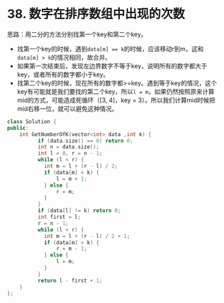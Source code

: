 # 38. 数字在排序数组中出现的次数
思路：用二分的方法分别找第一个key和第二个key。
 - 找第一个key的时候，遇到`data[m] == k`的时候，应该移动r到m，这和`data[m] > k`的情况相同，故合并。
 - 如果第一次结束后，发现左边界数字不等于key，说明所有的数字都大于key，或者所有的数字都小于key。
 - 找第二个key的时候，现在所有的数字都>=key。遇到等于key的情况，这个key有可能就是我们要找的第二个key，所以`l = m`，如果仍然按照原来计算mid的方式，可能造成死循环（[3, 4]，key = 3）。所以我们计算mid时候把mid右移一位，就可以避免这种情况。

```C++
class Solution {
public:
    int GetNumberOfK(vector<int> data ,int k) {
		  if (data.size() == 0) return 0;
		  int n = data.size();
		  int l = 0, r = n - 1;
		  while (l < r) {
		  	int m = l + (r - l) / 2;
		  	if (data[m] < k) {
		  		l = m + 1;
		  	} else {
		  		r = m;
		  	}
		  }
		  if (data[l] != k) return 0;
		  int first = l;
		  r = n - 1;
		  while (l < r) {
		  	int m = l + (r - l) / 2 + 1;
		  	if (data[m] > k) {
		  		r = m - 1;
		  	} else {
		  		l = m;
		  	}
		  }
		  return l - first + 1;
    }
};
```
